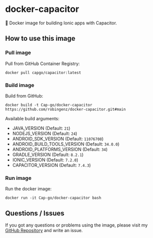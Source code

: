 # docker-capacitor

🐳 Docker image for building Ionic apps with Capacitor. 

## How to use this image

### Pull image

Pull from GitHub Container Registry:  

```
docker pull capgo/capacitor:latest
```

### Build image

Build from GitHub:  

```
docker build -t Cap-go/docker-capacitor https://github.com/robingenz/docker-capacitor.git#main
```

Available build arguments:  

- JAVA_VERSION (Default: `21`)
- NODEJS_VERSION (Default: `24`)
- ANDROID_SDK_VERSION (Default: `11076708`)
- ANDROID_BUILD_TOOLS_VERSION (Default: `34.0.0`)
- ANDROID_PLATFORMS_VERSION (Default: `34`)
- GRADLE_VERSION (Default: `8.2.1`)
- IONIC_VERSION (Default: `7.2.0`)
- CAPACITOR_VERSION (Default: `7.4.3`)

### Run image

Run the docker image:  

```
docker run -it Cap-go/docker-capacitor bash
```

## Questions / Issues

If you got any questions or problems using the image, please visit my [GitHub Repository](https://github.com/Cap-go/docker-capacitor) and write an issue.
